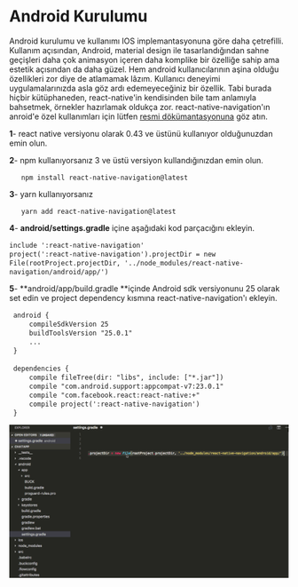 # Android Kurulumu

Android kurulumu ve kullanımı IOS implemantasyonuna göre daha çetrefilli. Kullanım açısından, Android, material design ile tasarlandığından sahne geçişleri daha çok animasyon içeren daha komplike bir özelliğe sahip ama estetik açısından da daha güzel. Hem android kullanıcılarının aşina olduğu özellikleri zor diye de atlamamak lâzım. Kullanıcı deneyimi uygulamalarınızda asla göz ardı edemeyeceğiniz bir özellik. Tabi burada hiçbir kütüphaneden, react-native'in kendisinden bile tam anlamıyla bahsetmek, örnekler hazırlamak oldukça zor. react-native-navigation'ın anroid'e özel kullanımları için lütfen [resmi dökümantasyonuna](https://wix.github.io/react-native-navigation/#/android-specific-use-cases) göz atın.

**1**- react native versiyonu olarak 0.43 ve üstünü kullanıyor olduğunuzdan emin olun.

**2**- npm kullanıyorsanız 3 ve üstü versiyon kullandığınızdan emin olun.

```
   npm install react-native-navigation@latest
```

**3**- yarn kullanıyorsanız

```
   yarn add react-native-navigation@latest
```

**4**- **android/settings.gradle** içine aşağıdaki kod parçacığını ekleyin.

```
include ':react-native-navigation'
project(':react-native-navigation').projectDir = new File(rootProject.projectDir, '../node_modules/react-native-navigation/android/app/')
```

**5**- **android/app/build.gradle **içinde Android sdk versiyonunu 25 olarak set edin ve project dependency kısmına react-native-navigation'ı ekleyin.

```
 android {
     compileSdkVersion 25
     buildToolsVersion "25.0.1"
     ...
 }

 dependencies {
     compile fileTree(dir: "libs", include: ["*.jar"])
     compile "com.android.support:appcompat-v7:23.0.1"
     compile "com.facebook.react:react-native:+"
     compile project(':react-native-navigation')
 } 
```

![](/assets/rnn-ios-5.gif)




